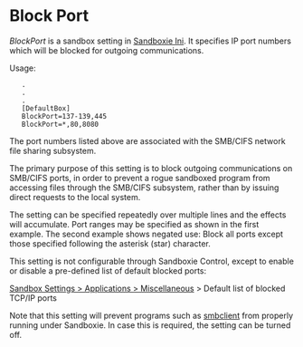 # Block Port

_BlockPort_ is a sandbox setting in [Sandboxie Ini](SandboxieIni.md). It specifies IP port numbers which will be blocked for outgoing communications.

Usage:

```
   .
   .
   .
   [DefaultBox]
   BlockPort=137-139,445
   BlockPort=*,80,8080
```

The port numbers listed above are associated with the SMB/CIFS network file sharing subsystem.

The primary purpose of this setting is to block outgoing communications on SMB/CIFS ports, in order to prevent a rogue sandboxed program from accessing files through the SMB/CIFS subsystem, rather than by issuing direct requests to the local system.

The setting can be specified repeatedly over multiple lines and the effects will accumulate. Port ranges may be specified as shown in the first example. The second example shows negated use: Block all ports except those specified following the asterisk (star) character.

This setting is not configurable through Sandboxie Control, except to enable or disable a pre-defined list of default blocked ports:

[Sandbox Settings > Applications > Miscellaneous](ApplicationsSettings.md#misc) > Default list of blocked TCP/IP ports

Note that this setting will prevent programs such as [smbclient](http://www.samba.org/samba/docs/man/manpages-3/smbclient.1) from properly running under Sandboxie. In case this is required, the setting can be turned off.
